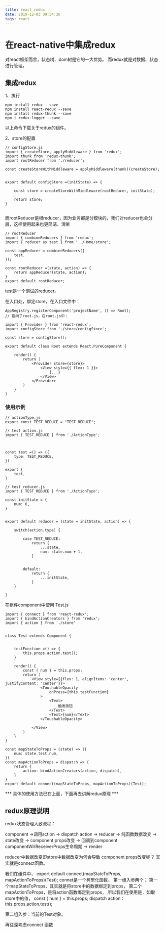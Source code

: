 ```yaml
---
title: react redux
date: 2019-12-03 09:54:38
tags: react
---
```


# 在react-native中集成redux


对react框架而言，状态树、dom树是它的一大优势。
而redux就是对数据、状态进行管理。

## 集成redux

1、执行
```
npm install redux --save
npm install react-redux --save
npm install redux-thunk --save
npm i redux-logger --save
```
以上命令下载关于redux的组件。

2、store的配置
```
// configStore.js
import { createStore, applyMiddleware } from 'redux';
import thunk from 'redux-thunk';
import rootReducer from './reducer';

const createStoreWithMiddleware = applyMiddleware(thunk)(createStore);


export default configStore =(initState) => {

    const store = createStoreWithMiddleware(rootReducer, initState);

    return store;
}


```

而rootReducer是根reducer，因为业务都是分模块的，我们对reducer也会分层，这样使用起来也更简洁、清晰

```
// rootReducer
import { combineReducers } from 'redux';
import { reducer as test } from '../Home/store';

const appReducer = combineReducers({
    test,
});

const rootReducer =(state, action) => {
    return appReducer(state, action);
}
export default rootReducer;
```

test是一个测试的reducer。

在入口处，绑定store，在入口文件中：
```
AppRegistry.registerComponent('projectName', () => Root);
// 指向了root.js，在root.js中：

import { Provider } from 'react-redux';
import configStore from './store/configStore';

const store = configStore();

export default class Root extends React.PureComponent {

    render() {
        return (
            <Provider store={store}>
                <View style={{ flex: 1 }}>
                    {...}
                </View>
            </Provider>
        )
    }
}

```

### 使用示例

```
// actionType.js
export const TEST_REDUCE = "TEST_REDUCE";

// test action.js
import { TEST_REDUCE } from './ActionType';



const test =() => ({
    type: TEST_REDUCE,
})

export {
    test,
}

// test reducer.js
import { TEST_REDUCE } from './ActionType';

const initState = {
    num: 0,
}


export default reducer = (state = initState, action) => {

    switch(action.type) {

        case TEST_REDUCE:
            return {
                ...state,
                num: state.num + 1,
            }


        default:
            return {
                ...initState,
            }
    }

}

```

在组件component中使用
Test.js

```
import { connect } from 'react-redux';
import { bindActionCreators } from 'redux';
import { action } from './store'


class Test extends Component {


    testFunction =() => {
        this.props.action.test();
    }

    render() {
        const { num } = this.props;
        return (
            <View style={{flex: 1, alignItems: 'center', justifyContent: 'center'}}>
                <TouchableOpacity
                    onPress={this.testFunction}
                >
                    <Text>
                        触发按钮
                    </Text>
                    <Text>{num}</Text>
                </TouchableOpacity>

            </View>
        )
    }
}

const mapStateToProps = (state) => ({
    num: state.test.num,
})
const mapActionToProps = dispatch => {
    return {
        action: bindActionCreators(action, dispatch),
    }
}
export default connect(mapStateToProps, mapActionToProps)(Test);

```


*** 具体的使用方法已在上面，下面再去讲解redux原理 ***

## redux原理说明

redux状态管理大致流程：

component ->调用action -> dispatch action -> reducer -> 纯函数数据改变 -> state改变 -> component props改变 -> 回调到component componentWillReceiverProps生命周期 -> render

reducer中数据改变即store中数据改变为何会导致 component props改变呢？
其实就是connect函数。

我们在组件中，
export default connect(mapStateToProps, mapActionToProps)(Test);
connet是一个柯里化函数。
第一组入参两个：
第一个mapStateToProps，其实就是将store中的数据绑定到props，
第二个mapActionToProps，是将action函数绑定到props，
所以我们在使用是，如取store中的值，
const { num } = this.props;
dispatch action：this.props.action.test();

第二组入参：当前的Test对象。

再往深考虑connect 函数
